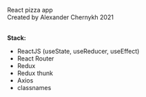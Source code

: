 React pizza app <br>
Created by Alexander Chernykh 2021 <br><br>

<b>Stack:</b>
<ul>
  <li>ReactJS (useState, useReducer, useEffect)</li>
  <li>React Router</li>
  <li>Redux</li>
  <li>Redux thunk</li>
  <li>Axios</li>
  <li>classnames</li>
</ul>
